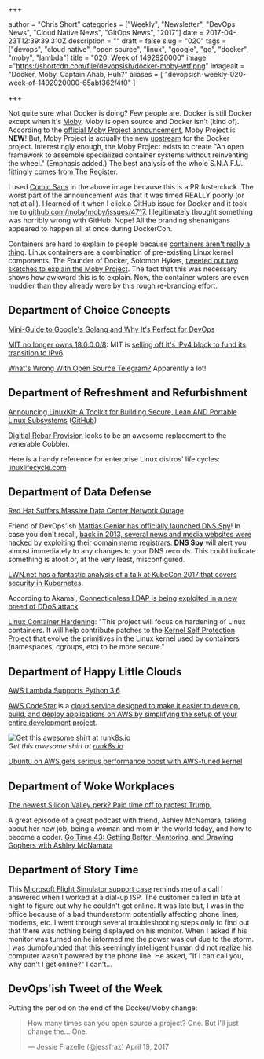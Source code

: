 +++

author = "Chris Short"
categories = ["Weekly", "Newsletter", "DevOps News", "Cloud Native News", "GitOps News", "2017"]
date = 2017-04-23T12:39:39.310Z
description = ""
draft = false
slug = "020"
tags = ["devops", "cloud native", "open source", "linux", "google", "go", "docker", "moby", "lambda"]
title = "020: Week of 1492920000"
image ="https://shortcdn.com/file/devopsish/docker-moby-wtf.png"
imagealt = "Docker, Moby, Captain Ahab, Huh?"
aliases = [
    "devopsish-weekly-020-week-of-1492920000-65abf362f4f0"
]

+++

Not quite sure what Docker is doing? Few people are. Docker is still Docker except when it's [Moby](https://mobyproject.org/). Moby is open source and Docker isn't (kind of). According to the [official Moby Project announcement](https://blog.docker.com/2017/04/introducing-the-moby-project/), Moby Project is **NEW**! But, Moby Project is actually the new [upstream](https://chrisshort.net/upstream-vs-downstream/) for the Docker project. Interestingly enough, the Moby Project exists to create "An open framework to assemble specialized container systems without reinventing the wheel." (Emphasis added.) The best analysis of the whole S.N.A.F.U. [fittingly comes from The Register](https://www.theregister.co.uk/2017/04/21/docker_renames_open_source_code_moby/).

I used [Comic Sans](https://en.wikipedia.org/wiki/Comic_Sans) in the above image because this is a PR fustercluck. The worst part of the announcement was that it was timed REALLY poorly (or not at all). I learned of it when I click a GitHub issue for Docker and it took me to [github.com/moby/moby/issues/4717](https://github.com/moby/moby/issues/4717). I legitimately thought something was horribly wrong with GitHub. Nope! All the branding shenanigans appeared to happen all at once during DockerCon.

Containers are hard to explain to people because [containers aren't really a thing](https://blog.jessfraz.com/post/containers-zones-jails-vms/). Linux containers are a combination of pre-existing Linux kernel components. The Founder of Docker, Solomon Hykes, [tweeted out two sketches to explain the Moby Project](https://twitter.com/solomonstre/status/855918630915133440). The fact that this was necessary shows how awkward this is to explain. Now, the container waters are even muddier than they already were by this rough re-branding effort.

## Department of Choice Concepts

[Mini-Guide to Google's Golang and Why It's Perfect for DevOps](https://blog.bluematador.com/posts/mini-guide-google-golang-why-its-perfect-for-devops/)

[MIT no longer owns 18.0.0.0/8](https://ma.ttias.be/mit-no-longer-owns-18-0-0-08/): MIT is [selling off it's IPv4 block to fund its transition to IPv6](https://gist.github.com/simonster/e22e50cd52b7dffcf5a4db2b8ea4cce0).

[What's Wrong With Open Source Telegram?](https://yalantis.com/blog/whats-wrong-telegram-open-api/) Apparently a lot!

## Department of Refreshment and Refurbishment

[Announcing LinuxKit: A Toolkit for Building Secure, Lean AND Portable Linux Subsystems](https://blog.docker.com/2017/04/introducing-linuxkit-container-os-toolkit/) ([GitHub](https://github.com/linuxkit/linuxkit))

[Digitial Rebar Provision](https://github.com/digitalrebar/provision) looks to be an awesome replacement to the venerable Cobbler.

Here is a handy reference for enterprise Linux distros' life cycles: [linuxlifecycle.com](https://linuxlifecycle.com/?utm_source=cronweekly.com)

## Department of Data Defense

[Red Hat Suffers Massive Data Center Network Outage](https://linux.slashdot.org/story/17/04/21/1623233/red-hat-suffers-massive-data-center-network-outage)

Friend of DevOps'ish [Mattias Geniar has officially launched DNS Spy](https://ma.ttias.be/dns-spy-launched/)! In case you don't recall, [back in 2013, several news and media websites were hacked by exploiting their domain name registrars](http://readwrite.com/2013/08/27/new-york-times-twitter-huffpo-hacked-syrian-electronic-army/). [**DNS Spy**](https://dnsspy.io/) will alert you almost immediately to any changes to your DNS records. This could indicate something is afoot or, at the very least, misconfigured.

[LWN.net has a fantastic analysis of a talk at KubeCon 2017 that covers security in Kubernetes](https://lwn.net/SubscriberLink/720215/867f710e3d145b55/).

According to Akamai, [Connectionless LDAP is being exploited in a new breed of DDoS attack](http://www.darkreading.com/attacks-breaches/new-breed-of-ddos-attack-on-the-rise/d/d-id/1328620).

[Linux Container Hardening](https://containerhardening.org/): "This project will focus on hardening of Linux containers. It will help contribute patches to the [Kernel Self Protection Project](https://kernsec.org/wiki/index.php/Kernel_Self_Protection_Project) that evolve the primitives in the Linux kernel used by containers (namespaces, cgroups, etc) to be more secure."

## Department of Happy Little Clouds

[AWS Lambda Supports Python 3.6](https://aws.amazon.com/about-aws/whats-new/2017/04/aws-lambda-supports-python-3-6/)

[AWS CodeStar](https://aws.amazon.com/codestar/) is a [cloud service designed to make it easier to develop, build, and deploy applications on AWS by simplifying the setup of your entire development project](https://aws.amazon.com/blogs/aws/new-aws-codestar/).

![Get this awesome shirt at [runk8s.io](https://runk8s.io/)](/020/run-k8s-tshirt.jpg)  
*Get this awesome shirt at [runk8s.io](https://runk8s.io/)*

[Ubuntu on AWS gets serious performance boost with AWS-tuned kernel](https://insights.ubuntu.com/2017/04/05/ubuntu-on-aws-gets-serious-performance-boost-with-aws-tuned-kernel/)

## Department of Woke Workplaces

[The newest Silicon Valley perk? Paid time off to protest Trump.](https://www.washingtonpost.com/news/business/wp/2017/04/18/the-newest-silicon-valley-perk-paid-time-off-to-protest-trump/?utm_term=.3d2e13c39de5)

A great episode of a great podcast with friend, Ashley McNamara, talking about her new job, being a woman and mom in the world today, and how to become a coder. [Go Time 43: Getting Better, Mentoring, and Drawing Gophers with Ashley McNamara](https://overcast.fm/+GnKbwnxKI)

## Department of Story Time

This [Microsoft Flight Simulator support case](https://blogs.msdn.microsoft.com/oldnewthing/20170418-00/?p=95985) reminds me of a call I answered when I worked at a dial-up ISP. The customer called in late at night to figure out why he couldn't get online. It was late but, I was in the office because of a bad thunderstorm potentially affecting phone lines, modems, etc. I went through several troubleshooting steps only to find out that there was nothing being displayed on his monitor. When I asked if his monitor was turned on he informed me the power was out due to the storm. I was dumbfounded that this seemingly intelligent human did not realize his computer wasn't powered by the phone line. He asked, "If I can call you, why can't I get online?" I can't...

## DevOps'ish Tweet of the Week

Putting the period on the end of the Docker/Moby change:

> How many times can you open source a project?
> One.
> But I'll just change the...
> One.
>
> — Jessie Frazelle (@jessfraz) April 19, 2017
